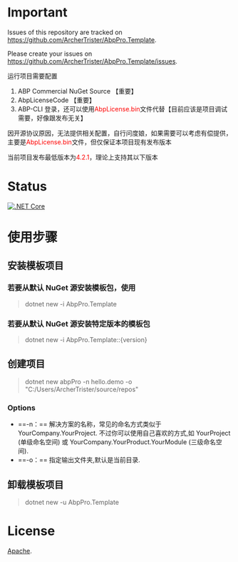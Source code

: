 # Important

Issues of this repository are tracked on https://github.com/ArcherTrister/AbpPro.Template.

Please create your issues on https://github.com/ArcherTrister/AbpPro.Template/issues.

运行项目需要配置
1. ABP Commercial NuGet Source 【重要】
2. AbpLicenseCode 【重要】
3. ABP-CLI 登录，还可以使用<font color="red">AbpLicense.bin</font>文件代替【目前应该是项目调试需要，好像跟发布无关】

因开源协议原因，无法提供相关配置，自行问度娘，如果需要可以考虑有偿提供，主要是<font color="red">AbpLicense.bin</font>文件，但仅保证本项目现有发布版本

当前项目发布最低版本为<font color="red">4.2.1</font>，理论上支持其以下版本


# Status
[![.NET Core](https://github.com/ArcherTrister/AbpPro.Template/actions/workflows/dotnet-core.yml/badge.svg)](https://github.com/ArcherTrister/AbpPro.Template/actions/workflows/dotnet-core.yml)

# 使用步骤

## 安装模板项目
### 若要从默认 NuGet 源安装模板包，使用
> dotnet new -i AbpPro.Template
### 若要从默认 NuGet 源安装特定版本的模板包
> dotnet new -i AbpPro.Template::{version}

## 创建项目
> dotnet new abpPro -n hello.demo -o "C:/Users/ArcherTrister/source/repos"

### Options
  * ==-n：== 解决方案的名称，常见的命名方式类似于 YourCompany.YourProject. 不过你可以使用自己喜欢的方式,如 YourProject (单级命名空间) 或 YourCompany.YourProduct.YourModule (三级命名空间).
  * ==-o：== 指定输出文件夹,默认是当前目录. 

## 卸载模板项目
> dotnet new -u AbpPro.Template

# License

[Apache](LICENSE).
